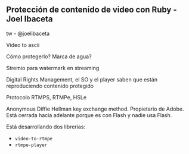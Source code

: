 ## Protección de contenido de video con Ruby - Joel Ibaceta
tw - @joelibaceta

Video to ascii

Cómo protegerlo?
Marca de agua?

Stremio para watermark en streaming

Digital Rights Management, el SO y el player saben que están reproduciendo contenido protegido

Protocolo RTMPS, RTMPe, HSLe

Anonymous Diffie Hellman key exchange method. Propietario de Adobe. Está cerrada hacia adelante porque es con Flash y nadie usa Flash.

Está desarrollando dos librerías:
- `video-to-rtmpe`
- `rtmpe-player`
